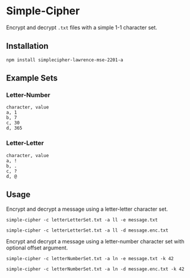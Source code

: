 # Simple-Cipher

Encrypt and decrypt `.txt` files with a simple 1-1 character set.

## Installation

````
npm install simplecipher-lawrence-mse-2201-a
````

## Example Sets

### Letter-Number

````
character, value
a, 1
b, 7
c, 30
d, 365
````

### Letter-Letter

````
character, value
a, !
b, .
c, ?
d, @
````

## Usage

Encrypt and decrypt a message using a letter-letter character set.

````
simple-cipher -c letterLetterSet.txt -a ll -e message.txt
````

````
simple-cipher -c letterLetterSet.txt -a ll -d message.enc.txt
````

Encrypt and decrypt a message using a letter-number character set with optional offset argument.

````
simple-cipher -c letterNumberSet.txt -a ln -e message.txt -k 42
````

````
simple-cipher -c letterNumberSet.txt -a ln -d message.enc.txt -k 42
````